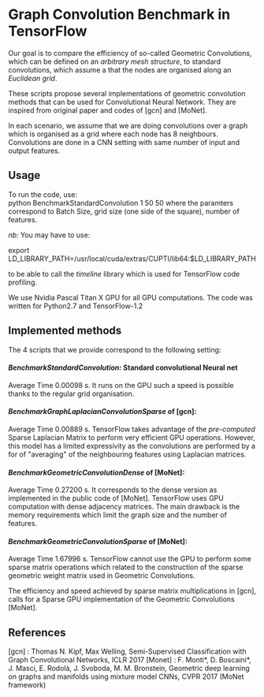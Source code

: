 # Graph Convolution Benchmark in TensorFlow

Our goal is to compare the efficiency of so-called Geometric Convolutions, 
which can be defined on an *arbitrary mesh structure*, to standard convolutions, which assume a that the nodes are organised along an 
*Euclidean grid*.


These scripts propose several implementations of geometric convolution methods that can be used for Convolutional Neural Network. 
They are inspired from original paper and codes of [gcn] and [MoNet].   


In each scenario, we assume that we are doing convolutions over a graph which is organised as a grid where each node has 8 neighbours. 
Convolutions are done in a CNN setting with same number of input and output features.

## Usage
To run the code, use:   
python BenchmarkStandardConvolution 1 50 50
where the paramters correspond to Batch Size, grid size (one side of the square), number of features.

*nb:* You may have to use:

export LD_LIBRARY_PATH=/usr/local/cuda/extras/CUPTI/lib64:$LD_LIBRARY_PATH  

to be able to call the *timeline* library which is used for TensorFlow code profiling.   

We use Nvidia Pascal Titan X GPU for all GPU computations. The code was written for Python2.7 and TensorFlow-1.2

## Implemented methods

The 4 scripts that we provide correspond to the following setting:   
#### *BenchmarkStandardConvolution:* Standard convolutional Neural net
Average Time 0.00098 s. It runs on the GPU such a speed is possible thanks to the regular grid organisation.

#### *BenchmarkGraphLaplacianConvolutionSparse* of [gcn]:   
Average Time 0.00889 s. TensorFlow takes advantage of the *pre-computed* Sparse Laplacian Matrix to perform very efficient GPU operations. However, this model has a limited expressivity as the convolutions are performed by a for of "averaging" of the neighbouring features using Laplacian matrices.

#### *BenchmarkGeometricConvolutionDense* of [MoNet]:   
Average Time 0.27200 s. It corresponds to the dense version as implemented in the public code of [MoNet]. 
TensorFlow uses GPU computation with dense adjacency matrices. The main drawback is the memory requirements which limit the graph size and the number of features.

#### *BenchmarkGeometricConvolutionSparse* of [MoNet]:   
Average Time 1.67996 s. TensorFlow cannot use the GPU to perform some sparse matrix operations which related to the construction of the sparse geometric weight matrix used
in Geometric Convolutions.

The efficiency and speed achieved by sparse matrix multiplications in [gcn], calls for a Sparse GPU implementation of the Geometric Convolutions [MoNet].

## References
[gcn] : Thomas N. Kipf, Max Welling, Semi-Supervised Classification with Graph Convolutional Networks, ICLR 2017
[Monet] : F. Monti*, D. Boscaini*, J. Masci, E. Rodolà, J. Svoboda, M. M. Bronstein, Geometric deep learning on graphs and manifolds using mixture model CNNs, CVPR 2017 (MoNet framework)

